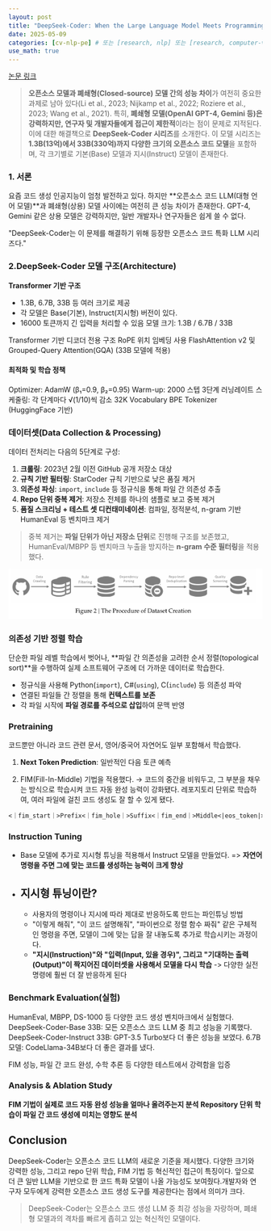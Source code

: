 ```yaml
---
layout: post
title: "DeepSeek-Coder: When the Large Language Model Meets Programming - The Rise of Code Intelligence"
date: 2025-05-09
categories: [cv-nlp-pe] # 또는 [research, nlp] 또는 [research, computer-vision]
use_math: true
---
```


[논문 링크](https://arxiv.org/pdf/2401.14196)

> **오픈소스 모델과 폐쇄형(Closed-source) 모델 간의 성능 차이**가 여전히 중요한 과제로 남아 있다(Li et al., 2023; Nijkamp et al., 2022; Roziere et al., 2023; Wang et al., 2021). 특히, **폐쇄형 모델(OpenAI GPT-4, Gemini 등)은 강력하지만, 연구자 및 개발자들에게 접근이 제한적**이라는 점이 문제로 지적된다. 이에 대한 해결책으로 **DeepSeek-Coder 시리즈**를 소개한다. 이 모델 시리즈는 **1.3B(13억)에서 33B(330억)까지 다양한 크기의 오픈소스 코드 모델**을 포함하며, 각 크기별로 기본(Base) 모델과 지시(Instruct) 모델이 존재한다.

### 1. 서론

요즘 코드 생성 인공지능이 엄청 발전하고 있다. 하지만 **오픈소스 코드 LLM(대형 언어 모델)**과 폐쇄형(상용) 모델 사이에는 여전히 큰 성능 차이가 존재한다.
GPT-4, Gemini 같은 상용 모델은 강력하지만, 일반 개발자나 연구자들은 쉽게 쓸 수 없다.

"DeepSeek-Coder는 이 문제를 해결하기 위해 등장한 오픈소스 코드 특화 LLM 시리즈다."

### 2.DeepSeek-Coder 모델 구조(Architecture)

<strong>Transformer 기반 구조 </strong>

- 1.3B, 6.7B, 33B 등 여러 크기로 제공
- 각 모델은 Base(기본), Instruct(지시형) 버전이 있다.
- 16000 토큰까지 긴 입력을 처리할 수 있음
  모델 크기: 1.3B / 6.7B / 33B

Transformer 기반 디코더 전용 구조
RoPE 위치 임베딩 사용
FlashAttention v2 및 Grouped-Query Attention(GQA) (33B 모델에 적용)

#### 최적화 및 학습 정책

Optimizer: AdamW (β₁=0.9, β₂=0.95)
Warm-up: 2000 스텝
3단계 러닝레이트 스케줄링: 각 단계마다 √(1/10)씩 감소
32K Vocabulary BPE Tokenizer (HuggingFace 기반)

### 데이터셋(Data Collection & Processing)

데이터 전처리는 다음의 5단계로 구성:

1. **크롤링**: 2023년 2월 이전 GitHub 공개 저장소 대상
2. **규칙 기반 필터링**: StarCoder 규칙 기반으로 낮은 품질 제거
3. **의존성 파싱**: `import`, `include` 등 정규식을 통해 파일 간 의존성 추출
4. **Repo 단위 중복 제거**: 저장소 전체를 하나의 샘플로 보고 중복 제거
5. **품질 스크리닝 + 테스트 셋 디컨태미네이션**: 컴파일, 정적분석, n-gram 기반 HumanEval 등 벤치마크 제거

> 중복 제거는 **파일 단위가 아닌 저장소 단위**로 진행해 구조를 보존했고, HumanEval/MBPP 등 벤치마크 누출을 방지하는 **n-gram 수준 필터링**을 적용했다.

![dataset creation](images\bighack\d1.png)

### 의존성 기반 정렬 학습

단순한 파일 레벨 학습에서 벗어나, **파일 간 의존성을 고려한 순서 정렬(topological sort)**을 수행하여 실제 소프트웨어 구조에 더 가까운 데이터로 학습한다.

- 정규식을 사용해 Python(`import`), C#(`using`), C(`include`) 등 의존성 파악
- 연결된 파일들 간 정렬을 통해 **컨텍스트를 보존**
- 각 파일 시작에 **파일 경로를 주석으로 삽입**하여 문맥 반영

### Pretraining

코드뿐만 아니라 코드 관련 문서, 영어/중국어 자연어도 일부 포함해서 학습했다.

1. **Next Token Prediction**: 일반적인 다음 토큰 예측

2. FIM(Fill-In-Middle) 기법을 적용했다. → 코드의 중간을 비워두고, 그 부분을 채우는 방식으로 학습시켜 코드 자동 완성 능력이 강화됐다. 레포지토리 단위로 학습하여, 여러 파일에 걸친 코드 생성도 잘 할 수 있게 됐다.

```txt
<｜fim_start｜>Prefix<｜fim_hole｜>Suffix<｜fim_end｜>Middle<|eos_token|>
```

### Instruction Tuning

- Base 모델에 추가로 지시형 튜닝을 적용해서 Instruct 모델을 만들었다.
  => **자연어 명령을 주면 그에 맞는 코드를 생성하는 능력이 크게 향상**
- ## 지시형 튜닝이란?
  - 사용자의 명령이나 지시에 따라 제대로 반응하도록 만드는 파인튜닝 방법
  - "이렇게 해줘", "이 코드 설명해줘", "파이썬으로 정렬 함수 짜줘" 같은 구체적인 명령을 주면, 모델이 그에 맞는 답을 잘 내놓도록 추가로 학습시키는 과정이다.
  - **"지시(Instruction)"와 "입력(Input, 있을 경우)", 그리고 "기대하는 출력(Output)"이 짝지어진 데이터셋을 사용해서 모델을 다시 학습** -> 다양한 실전 명령에 훨씬 더 잘 반응하게 된다

### Benchmark Evaluation(실험)

HumanEval, MBPP, DS-1000 등 다양한 코드 생성 벤치마크에서 실험했다.
DeepSeek-Coder-Base 33B: 모든 오픈소스 코드 LLM 중 최고 성능을 기록했다.
DeepSeek-Coder-Instruct 33B: GPT-3.5 Turbo보다 더 좋은 성능을 보였다.
6.7B 모델: CodeLlama-34B보다 더 좋은 결과를 냈다.

FIM 성능, 파일 간 코드 완성, 수학 추론 등 다양한 테스트에서 강력함을 입증

### Analysis & Ablation Study

**FIM 기법이 실제로 코드 자동 완성 성능을 얼마나 올려주는지 분석**
**Repository 단위 학습이 파일 간 코드 생성에 미치는 영향도 분석**

## Conclusion

DeepSeek-Coder는 오픈소스 코드 LLM의 새로운 기준을 제시했다.
다양한 크기와 강력한 성능, 그리고 repo 단위 학습, FIM 기법 등 혁신적인 접근이 특징이다. 앞으로 더 큰 일반 LLM을 기반으로 한 코드 특화 모델이 나올 가능성도 보여줬다.개발자와 연구자 모두에게 강력한 오픈소스 코드 생성 도구를 제공한다는 점에서 의미가 크다.

> DeepSeek-Coder는 오픈소스 코드 생성 LLM 중 최강 성능을 자랑하며, 폐쇄형 모델과의 격차를 빠르게 좁히고 있는 혁신적인 모델이다.
